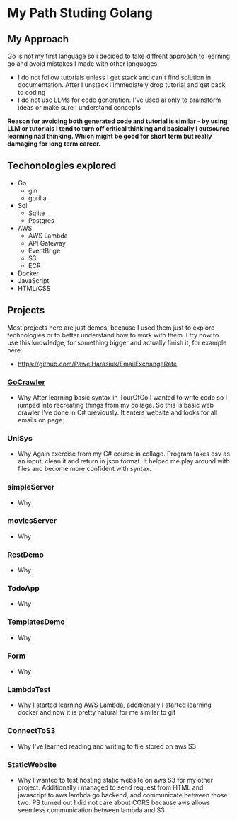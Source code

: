 # My Path Studing Golang

## My Approach 
Go is not my first language so i decided to take diffrent approach to learning go and avoid mistakes I made with other languages.
- I do not follow tutorials unless I get stack and can't find solution in documentation. After I unstack I immediately drop tutorial and get back to coding
- I do not use LLMs for code generation. I've used ai only to brainstorm ideas or make sure I understand concepts

**Reason for avoiding both generated code and tutorial is similar - by using LLM or tutorials I tend to turn off critical thinking and basically I outsource learning nad thinking. 
Which might be good for short term but really damaging for long term career.**

## Techonologies explored 
- Go
  - gin
  - gorilla
- Sql
  - Sqlite
  - Postgres
- AWS
  - AWS Lambda
  - API Gateway
  - EventBrige
  - S3
  - ECR
- Docker
- JavaScript
- HTML/CSS

## Projects 
Most projects here are just demos, because I used them just to explore technologies or to better understand how to work with them.
I try now to use this knowledge, for something bigger and actually finish it, for example here: 
- https://github.com/PawelHarasiuk/EmailExchangeRate

### <a href="https://github.com/PawelHarasiuk/GoStudy/tree/main/GoCrawler">GoCrawler</a>
- Why
  After learning basic syntax in TourOfGo I wanted to write code so I jumped into recreating things from my collage. So this is basic web crawler I've done in C# previously. It enters website and looks for all emails on page.
### UniSys
- Why
  Again exercise from my C# course in collage. Program takes csv as an input, clean it and return in json format. It helped me play around with files and become more confident with syntax.
### simpleServer
- Why
### moviesServer
- Why
### RestDemo
- Why
### TodoApp
- Why
### TemplatesDemo
- Why
### Form
- Why
### LambdaTest
- Why
  I started learning AWS Lambda, additionally I started learning docker and now it is pretty natural for me similar to git
### ConnectToS3
- Why
  I've learned reading and writing to file stored on aws S3
### StaticWebsite
- Why
  I wanted to test hosting static website on aws S3 for my other project. Additionally i managed to send request from HTML and javascript to aws lambda go backend, and communicate between those two. PS turned out I did not care about CORS because aws allows seemless communication between lambda and S3
